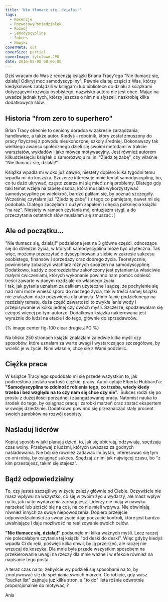 ```yaml
---
title: 'Nie tłumacz się, działaj!'
tags:
  - Recenzje
  - RozwojowyPoniedziałek
  - Rozwój
  - Samodyscyplina
  - Sukces
  - Nawyki
coverMeta: out
coverSize: partial
coverImage: tytulowe.JPG
date: 2016-08-08 08:00:00
---
```



Dziś wracam do Was z recenzją książki Briana Tracy'ego "Nie tłumacz się, działaj! Odkryj moc samodyscypliny". Pewnie dla tej części z Was, którzy kiedykolwiek zabłądzili w księgarni lub bibliotece do działu z książkami dotyczącymi rozwoju osobistego, nazwisko autora nie jest obce. Mając na uwadze jednak tych, którzy jeszcze o nim nie słyszeli, naskrobię kilka dodatkowych słów.
<!--more-->

## Historia "from zero to superhero"

Brian Tracy obecnie to ceniony doradca w zakresie zarządzania, handlowiec, a także autor. Kiedyś - robotnik, który został zmuszony do pracy fizycznej z powodu nieukończonej szkoły średniej. Dokonawszy tak wielkiego awansu społecznego dzieli się swoimi metodami w trakcie warsztatów, wykładów i jako mówca motywacyjny. Jest również autorem kilkudziesięciu książek o samorozwoju m. in. "Zjedz tę żabę", czy właśnie "Nie tłumacz się, działaj!".  

Książka wpadła mi w oko już dawno, niestety dopiero kilka tygodni temu wpadła mi do koszyka. Szczerze interesuje mnie temat samodyscypliny, bo, co tu dużo ukrywać, często zdarza mi się mieć z nią problemy. Dlatego gdy taki temat wzięła na tapetę osoba, która musiała wykorzystywać samodyscyplinę po wielokroć, bardzo paliłam się, by poznać szczegóły. Wcześniej czytałam już "Zjedz tę żabę" i z tego co pamiętam, nawet mi się podobała. Dlatego zaczęłam z dużym zapałem i chęcią połknięcia książki "na raz". Niestety w ramach czytania mój entuzjazm stygł, a do przeczytania ostatnich słów musiałam się zmuszać :(  

## Ale od początku...

"Nie tłumacz się, działaj!" podzielona jest na 3 główne części, odnoszące się do dziedzin życia, w których samodyscyplina może być użyteczna. Tak więc, możemy przeczytać o dyscyplinowaniu siebie w zakresie sukcesu osobistego, finansów i sprzedaży oraz dobrego życia. Teoretycznie, powinniśmy zobaczyć wachlarz różnych spojrzeń na samodyscyplinę. Dodatkowo, każdy z podrozdziałów zakończony jest pytaniami,a właściwie małymi ćwiczeniami, których wykonanie powinno nam pomóc odnieść treści zawarte w danym rozdziale do własnego życia.  
I tak, jak pytania uznałam za całkiem użyteczne i sądzę, że pochylenie się nad nimi może wnieść sporo do naszego życia, tak w treści samej książki nie znalazłam dużo pożywienia dla umysłu. Mimo fajnie podzielonego na rozdziały tematu, duża część zawartości to zwykłe lanie wody i przepisywanie w kółko jednej czy dwóch myśli. Szczerze, spodziewałam się czegoś więcej po tym autorze. Dodatkowo książka nakierowana jest wyraźnie do ludzi na etacie i do tego, głównie do sprzedawców.  

{% image center fig-100 clear drugie.JPG  %}

Na blisko 250 stronach książki znalazłam zaledwie kilka myśli czy sposobów, które uznałam za warte uwagi i wystarczająco szczegółowe, by wcielić je w życie. Nimi właśnie, chcę się z Wami podzielić.  

## Ciężka praca

W książce Tracy'ego spodobało mi się przede wszystkim to, jak podkreślona została wartość ciężkiej pracy. Autor cytuje Elberta Hubbard'a: **"Samodyscyplina to zdolność robienia tego, co trzeba, wtedy kiedy trzeba i bez względu na to czy nam się chce czy nie**".  Sukces rodzi się po prostu z dużej ilości porządnej i zaangażowanej pracy. Natomist nauka to środek do tego, by osiągnąć pracę i zarobki marzeń oraz zostać ekspertem w swojej dziedzinie. Dodatkowo powinno się przeznaczać stały procent swoich zarobków na rozwój osobisty.  

## Naśladuj liderów

Kopiuj sposób w jaki planują dzień, to, jak się ubierają, odżywiają, spędzają czas wolny. Przebywaj z ludźmi, których uważasz za godnych naśladowania. Nie bój się również zadawać im pytań, interesować się tym co oni robią, by osiągnąć sukces. Spędzaj z nimi jak najwięcej czasu, bo "z kim przestajesz, takim się stajesz".  

## Bądź odpowiedzialny

To, czy jesteś szczęśliwy w życiu zależy głównie od Ciebie. Oczywiście nie masz wpływu na wszystko, co się w twoim życiu wydarzy, ale masz wpływ na to, jak na te wydarzenia zareagujesz. Liderzy nie mają w nawyku narzekać lub złościć się na coś, na co nie mieli wpływu. Nie obwiniają również innych za swoje niepowodzenia. Dopiero przejęcie odpowiedzialności za swoje życie daje poczucie kontroli, które jest bardzo uwalniające i daje możliwość na realizowanie swoich celów.  

**"Nie tłumacz się, działaj!"** podsunęło mi kilka ważnych myśli. Lecz raczej nie polecałabym czytania tej książki "od deski do deski". Więc gdyby kiedyś wpadła Ci do ręki, poświęć kilka chwil, by ją przejrzeć, ale raczej nie wrzucaj do koszyka. Dla mnie była przede wszystkim sposobem na przekierowanie uwagi na rzeczy dla mnie ważne i w efekcie również na napisanie tego posta.  

A teraz czas na to, żebyście wy podzieli się sposobami na to, by zmotywować się do spełniania swoich marzeń. Co robicie, gdy wasz "bucket list" zajmuje już kilka stron, a "to do" lista rośnie odwrotnie proporcjonalnie do motywacji?  

Ania
